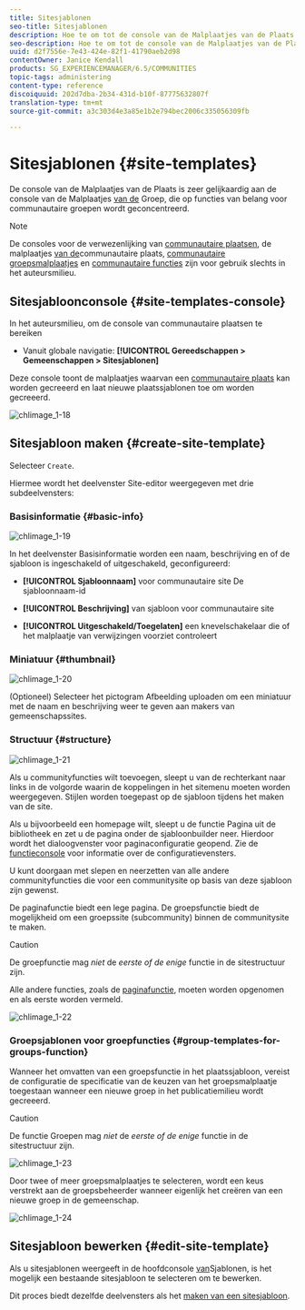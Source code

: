 ```yaml
---
title: Sitesjablonen
seo-title: Sitesjablonen
description: Hoe te om tot de console van de Malplaatjes van de Plaats toegang te hebben
seo-description: Hoe te om tot de console van de Malplaatjes van de Plaats toegang te hebben
uuid: d2f7556e-7e43-424e-82f1-41790aeb2d98
contentOwner: Janice Kendall
products: SG_EXPERIENCEMANAGER/6.5/COMMUNITIES
topic-tags: administering
content-type: reference
discoiquuid: 202d7dba-2b34-431d-b10f-87775632807f
translation-type: tm+mt
source-git-commit: a3c303d4e3a85e1b2e794bec2006c335056309fb

---
```



# Sitesjablonen {#site-templates}

De console van de Malplaatjes van de Plaats is zeer gelijkaardig aan de console van de Malplaatjes [van de](tools-groups.md) Groep, die op functies van belang voor communautaire groepen wordt geconcentreerd.

>[!NOTE]
>
>De consoles voor de verwezenlijking van [communautaire plaatsen](sites-console.md), de malplaatjes [van de](sites.md)communautaire plaats, [communautaire groepsmalplaatjes](tools-groups.md) en [communautaire functies](functions.md) zijn voor gebruik slechts in het auteursmilieu.

## Sitesjabloonconsole {#site-templates-console}

In het auteursmilieu, om de console van communautaire plaatsen te bereiken

* Vanuit globale navigatie: **[!UICONTROL Gereedschappen > Gemeenschappen > Sitesjablonen]**

Deze console toont de malplaatjes waarvan een [communautaire plaats](sites-console.md) kan worden gecreeerd en laat nieuwe plaatssjablonen toe om worden gecreeerd.

![chlimage_1-18](assets/chlimage_1-18.png)

## Sitesjabloon maken {#create-site-template}

Selecteer `Create`.

Hiermee wordt het deelvenster Site-editor weergegeven met drie subdeelvensters:

### Basisinformatie {#basic-info}

![chlimage_1-19](assets/chlimage_1-19.png)

In het deelvenster Basisinformatie worden een naam, beschrijving en of de sjabloon is ingeschakeld of uitgeschakeld, geconfigureerd:

* **[!UICONTROL Sjabloonnaam]** voor communautaire site De sjabloonnaam-id

* **[!UICONTROL Beschrijving]** van sjabloon voor communautaire site

* **[!UICONTROL Uitgeschakeld/Toegelaten]** een knevelschakelaar die of het malplaatje van verwijzingen voorziet controleert

### Miniatuur {#thumbnail}

![chlimage_1-20](assets/chlimage_1-20.png)

(Optioneel) Selecteer het pictogram Afbeelding uploaden om een miniatuur met de naam en beschrijving weer te geven aan makers van gemeenschapssites.

### Structuur {#structure}

![chlimage_1-21](assets/chlimage_1-21.png)

Als u communityfuncties wilt toevoegen, sleept u van de rechterkant naar links in de volgorde waarin de koppelingen in het sitemenu moeten worden weergegeven. Stijlen worden toegepast op de sjabloon tijdens het maken van de site.

Als u bijvoorbeeld een homepage wilt, sleept u de functie Pagina uit de bibliotheek en zet u de pagina onder de sjabloonbuilder neer. Hierdoor wordt het dialoogvenster voor paginaconfiguratie geopend. Zie de [functieconsole](functions.md) voor informatie over de configuratievensters.

U kunt doorgaan met slepen en neerzetten van alle andere communityfuncties die voor een communitysite op basis van deze sjabloon zijn gewenst.

De paginafunctie biedt een lege pagina. De groepsfunctie biedt de mogelijkheid om een groepssite (subcommunity) binnen de communitysite te maken.

>[!CAUTION]
>
>De groepfunctie mag *niet* de *eerste of de enige* functie in de sitestructuur zijn.
>
>Alle andere functies, zoals de [paginafunctie](functions.md#page-function), moeten worden opgenomen en als eerste worden vermeld.

![chlimage_1-22](assets/chlimage_1-22.png)

### Groepsjablonen voor groepfuncties {#group-templates-for-groups-function}

Wanneer het omvatten van een groepsfunctie in het plaatssjabloon, vereist de configuratie de specificatie van de keuzen van het groepsmalplaatje toegestaan wanneer een nieuwe groep in het publicatiemilieu wordt gecreeerd.

>[!CAUTION]
>
>De functie Groepen mag *niet* de *eerste of de enige* functie in de sitestructuur zijn.

![chlimage_1-23](assets/chlimage_1-23.png)

Door twee of meer groepsmalplaatjes te selecteren, wordt een keus verstrekt aan de groepsbeheerder wanneer eigenlijk het creëren van een nieuwe groep in de gemeenschap.

![chlimage_1-24](assets/chlimage_1-24.png)

## Sitesjabloon bewerken {#edit-site-template}

Als u sitesjablonen weergeeft in de hoofdconsole [van](#site-templates-console)Sjablonen, is het mogelijk een bestaande sitesjabloon te selecteren om te bewerken.

Dit proces biedt dezelfde deelvensters als het [maken van een sitesjabloon](#create-site-template).
